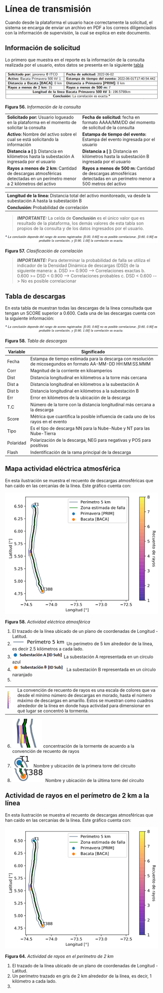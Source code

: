 # Línea de transmisión

Cuando desde la plataforma el usuario hace correctamente la solicitud, el sistema se encarga de enviar un archivo en PDF a los correos diligenciados con la información de supervisión, la cual se explica en este documento.

## Información de solicitud
Lo primero que muestra en el reporte es la información de la consulta realizada por el usuario, estos datos se presenta en la siguiente [tabla](../../../pictures/Imagen65.png)

![Figura 56](../../../pictures/Imagen65.png "Información de la consulta")

**Figura 56.** *Información de la consulta*

| | |
|-|-|
|**Solicitado por:** Usuario logueado en la plataforma en el momento de solicitar la consulta|**Fecha de solicitud:** fecha en formato AAAA/MM/DD del momento de solicitud de la consulta|
|**Activo:** Nombre del activo sobre el cual se está solicitando la información| **Estampa de tiempo del evento:** Estampa del evento ingresada por el usuario|
|**Distancia a [ ]:** Distancia en kilómetros hasta la subestación A ingresada por el usuario | **Distancia a [ ]:** Distancia en kilómetros hasta la subestación B ingresada por el usuario|
|**Rayos a menos de 2 km:** Cantidad de descargas atmosféricas detectadas en un perímetro menor a 2 kilómetros del activo | **Rayos a menos de 500 m:** Cantidad de descargas atmosféricas detectadas en un perímetro menor a 500 metros del activo|

||
|-|
|**Longitud de la línea:** Distancia total del activo monitoreado, va desde la subestación A hasta la subestación B|
|**Conclusión:** Probabilidad de correlación|

>**_IMPORTANTE:_**
> La celda de **Conclusión** es el único valor que es resultado de la plataforma, los demás valores de esta tabla son propios de la consulta y de los datos ingresados por el usuario.

![Figura 57](../../../pictures/Imagen66.png "Clasificación de correlación")

**Figura 57.** *Clasificación de correlación*

>**_IMPORTANTE:_**
>Para determinar la probabilidad de falla se utiliza el indicador de la Densidad Dinámica de descargas (DSD) de la siguiente manera:
>a. DSD >= 0.900 --> Correlaciones exactas
>b. 0.600 >= DSD < 0.900 --> Correlaciones probables
>c. DSD < 0.600 --> No es posible correlacionar

## Tabla de descargas
En esta tabla de muestran todas las descargas de la línea consultada que tengan un SCORE superior a 0.600. Cada una de las descargas cuenta con la siguiente información:

![Figura 58](../../../pictures/Imagen66.png "Tabla de descargas")

**Figura 58.** *Tabla de descargas*

| Variable | Significado |
|-|-|
| Fecha | Estampa de tiempo estimada para la descarga con resolución de micosegundos en formato AA-MM-DD HH:MM:SS.MMM|
| Corr | Magnitud de la corriente en kiloamperios|
| Dist | Distancia longitudinal en kilómetros a la torre más cercana|
| Dist a | Distancia longitudinal en kilómetros a la subestación A|
| Dist b | Distancia longitudinal en kilómetros a la subestación B|
| Err | Error en kilómetros de la ubicación de la descarga |
| T.C | Número de la torre con la distancia longitudinal más cercana a la descarga|
| Score | Métrica que cuantifica la posible influencia de cada uno de los rayos en el evento |
| Tipo | Es el tipo de descarga NN para la Nube-Nube y NT para las Nube-Tierra|
| Polaridad | Polarización de la descarga, NEG para negativas y POS para positivas|
| Flash | Indentificación de la rama principal de la descarga |

## Mapa actividad eléctrica atmosférica
En esta ilustración se muestra el recuento de descargas atmosféricas que han caído en las cercanías de la línea. Este gráfico cuenta con:

![Figura 58](../../../pictures/Imagen68.png "Actividad eléctrica atmosférica")

**Figura 58.** *Actividad eléctrica atmosférica*

 1. El trazado de la línea ubicado de un plano de coordenadas de Longitud - Latitud. 
 2. ![Figura 59](../../../pictures/Imagen67.png) Un perímetro de 5 km alrededor de la línea, es decir 2.5 kilómetros a cada lado.
 3. ![Figura 60](../../../pictures/Imagen69.png) La subestación A representada en un círculo azul
 4. ![Figura 61](../../../pictures/Imagen70.png) La subestación B representada en un círculo naranjado
 5. 
 |||
 |-|-|
 | ![Figura 62](../../../pictures/Imagen71.png) | La convención de recuento de rayos es una escala de colores que va desde el mínimo número de descargas en morado, hasta el número máximo de descargas en amarillo. Estos se muestran como cuadros alrededor de la línea en donde haya actividad para dimensionar en qué lugar se concentró la tormenta.
 6. ![Figura 62](../../../pictures/Imagen73.png) concentración de la tormente de acuerdo a la convención de recuento de rayos
 7. ![Figura 63](../../../pictures/Imagen74.png) Nombre y ubicación de la primera torre del circuito
 8. ![Figura 63](../../../pictures/Imagen75.png) Nombre y ubicación de la última torre del circuito

## Actividad de rayos en el perímetro de 2 km a la línea

En esta ilustración se muestra el recuento de descargas atmosféricas que han caído en las cercanías de la línea. Este gráfico cuenta con:

![Figura 64](../../../pictures/Imagen68.png "Actividad de rayos en el perímetro de 2 km")

**Figura 64.** *Actividad de rayos en el perímetro de 2 km*

 1. El trazado de la línea ubicado de un plano de coordenadas de Longitud - Latitud. 
 2. Un perímetro trazado en gris de 2 km alrededor de la línea, es decir, 1 kilómetro a cada lado.
 3. 